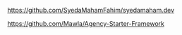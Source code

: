 https://github.com/SyedaMahamFahim/syedamaham.dev

https://github.com/Mawla/Agency-Starter-Framework